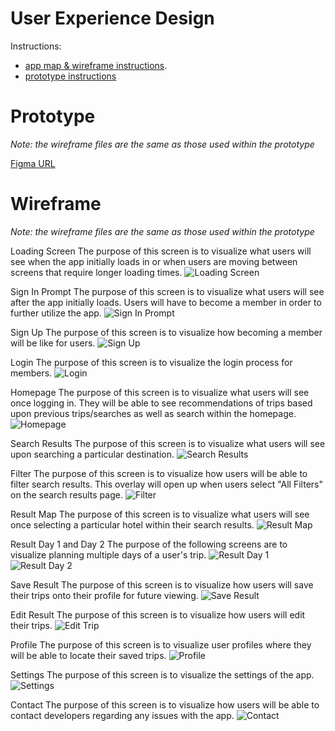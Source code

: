 # User Experience Design
Instructions:
- [app map & wireframe instructions](instructions-0a-app-map-wireframes.md).
- [prototype instructions](instructions-0b-prototyping.md)

# Prototype
*Note: the wireframe files are the same as those used within the prototype*

[Figma URL](https://www.figma.com/proto/s79jkZH3DQnD6DW5UGm78C/Prototype?page-id=0%3A1&node-id=3%3A12&viewport=241%2C48%2C0.14&scaling=min-zoom&starting-point-node-id=3%3A12)

# Wireframe
*Note: the wireframe files are the same as those used within the prototype*

Loading Screen
The purpose of this screen is to visualize what users will see when the app initially loads in or when users are moving between screens that require longer loading times.
![Loading Screen](/Users/juleskho/Desktop/Agile_Software_DevOps/final-project-tripplanner/ux-design/prototype/Login.png)

Sign In Prompt
The purpose of this screen is to visualize what users will see after the app initially loads. Users will have to become a member in order to further utilize the app. 
![Sign In Prompt](/Users/juleskho/Desktop/Agile_Software_DevOps/final-project-tripplanner/ux-design/prototype/SignInPrompt.png)

Sign Up 
The purpose of this screen is to visualize how becoming a member will be like for users. 
![Sign Up](/Users/juleskho/Desktop/Agile_Software_DevOps/final-project-tripplanner/ux-design/prototype/SignUp.png)

Login
The purpose of this screen is to visualize the login process for members.
![Login](/Users/juleskho/Desktop/Agile_Software_DevOps/final-project-tripplanner/ux-design/prototype/Login.png)

Homepage
The purpose of this screen is to visualize what users will see once logging in. They will be able to see recommendations of trips based upon previous trips/searches as well as search within the homepage.
![Homepage](/Users/juleskho/Desktop/Agile_Software_DevOps/final-project-tripplanner/ux-design/prototype/Homepage.png)

Search Results
The purpose of this screen is to visualize what users will see upon searching a particular destination.
![Search Results](/Users/juleskho/Desktop/Agile_Software_DevOps/final-project-tripplanner/ux-design/prototype/Search.png)

Filter
The purpose of this screen is to visualize how users will be able to filter search results. This overlay will open up when users select "All Filters" on the search results page. 
![Filter](/Users/juleskho/Desktop/Agile_Software_DevOps/final-project-tripplanner/ux-design/prototype/FilterOverlay.png)

Result Map
The purpose of this screen is to visualize what users will see once selecting a particular hotel within their search results.
![Result Map](/Users/juleskho/Desktop/Agile_Software_DevOps/final-project-tripplanner/ux-design/prototype/SpecificResultMap.png)

Result Day 1 and Day 2
The purpose of the following screens are to visualize planning multiple days of a user's trip. 
![Result Day 1](/Users/juleskho/Desktop/Agile_Software_DevOps/final-project-tripplanner/ux-design/prototype/SpecificResultDay1.png)
![Result Day 2](/Users/juleskho/Desktop/Agile_Software_DevOps/final-project-tripplanner/ux-design/prototype/SpecificResultDay2.png)

Save Result
The purpose of this screen is to visualize how users will save their trips onto their profile for future viewing. 
![Save Result](/Users/juleskho/Desktop/Agile_Software_DevOps/final-project-tripplanner/ux-design/prototype/SpecificResultSave.png)

Edit Result
The purpose of this screen is to visualize how users will edit their trips. 
![Edit Trip](/Users/juleskho/Desktop/Agile_Software_DevOps/final-project-tripplanner/ux-design/prototype/SpecificResultStops.png)

Profile
The purpose of this screen is to visualize user profiles where they will be able to locate their saved trips. 
![Profile](/Users/juleskho/Desktop/Agile_Software_DevOps/final-project-tripplanner/ux-design/prototype/Profile.png)

Settings
The purpose of this screen is to visualize the settings of the app. 
![Settings](/Users/juleskho/Desktop/Agile_Software_DevOps/final-project-tripplanner/ux-design/prototype/Settings.png)

Contact
The purpose of this screen is to visualize how users will be able to contact developers regarding any issues with the app. 
![Contact](/Users/juleskho/Desktop/Agile_Software_DevOps/final-project-tripplanner/ux-design/prototype/Contact.png)


